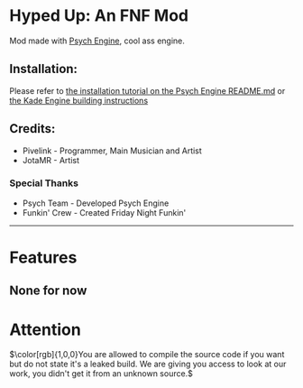 # Hyped Up: An FNF Mod
Mod made with [Psych Engine](https://gamebanana.com/mods/301107), cool ass engine.

## Installation:
Please refer to [the installation tutorial on the Psych Engine README.md](https://github.com/ShadowMario/FNF-PsychEngine#installation) or [the Kade Engine building instructions](https://kadedev.github.io/Kade-Engine/building)

## Credits:
* Pivelink - Programmer, Main Musician and Artist
* JotaMR - Artist

### Special Thanks
* Psych Team - Developed Psych Engine
* Funkin' Crew - Created Friday Night Funkin'
_____________________________________

# Features

## None for now

# Attention
$\color[rgb]{1,0,0}You are allowed to compile the source code if you want but do not state it's a leaked build. We are giving you access to look at our work, you didn't get it from an unknown source.$
